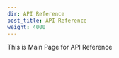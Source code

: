 ```yaml
---
dir: API Reference
post_title: API Reference
weight: 4000
---
```


This is Main Page for API Reference
